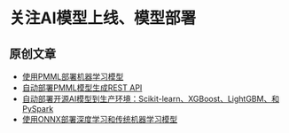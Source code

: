 # 关注AI模型上线、模型部署

## 原创文章
* [使用PMML部署机器学习模型](https://github.com/aipredict/ai-deployment/blob/master/deploy-ml-using-pmml/README.md)
* [自动部署PMML模型生成REST API](https://github.com/aipredict/ai-deployment/blob/master/deploy-pmml-in-daas/README.md)
* [自动部署开源AI模型到生产环境：Scikit-learn、XGBoost、LightGBM、和PySpark](https://github.com/aipredict/ai-deployment/blob/master/deploy-ai-models-in-daas/README.md)
* [使用ONNX部署深度学习和传统机器学习模型](https://github.com/aipredict/ai-deployment/blob/master/deploy-ml-dl-using-onnx/README.md)
